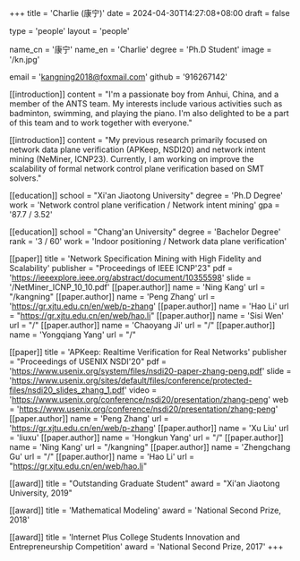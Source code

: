 +++
title = 'Charlie (康宁)'
date = 2024-04-30T14:27:08+08:00
draft = false

type = 'people'
layout = 'people'

name_cn = '康宁'
name_en = 'Charlie'
degree = 'Ph.D Student'
image = '/kn.jpg'

email = 'kangning2018@foxmail.com'
github = '916267142'

[[introduction]]
    content = "I'm a passionate boy from Anhui, China, and a member of the ANTS team. My interests include various activities such as badminton, swimming, and playing the piano. I'm also delighted to be a part of this team and to work together with everyone."

[[introduction]]
    content = "My previous research primarily focused on network data plane verification (APKeep, NSDI20) and network intent mining (NeMiner, ICNP23). Currently, I am working on improve the scalability of formal network control plane verification based on SMT solvers."


[[education]]
    school = "Xi'an Jiaotong University"
    degree = 'Ph.D Degree'
    work =  'Network control plane verification / Network intent mining'
    gpa = '87.7 / 3.52'

[[education]]
    school = "Chang'an University"
    degree = 'Bachelor Degree'
    rank = '3 / 60'
    work = 'Indoor positioning / Network data plane verification'

[[paper]]
    title = 'Network Specification Mining with High Fidelity and Scalability'
    publisher = "Proceedings of IEEE ICNP'23"
    pdf = 'https://ieeexplore.ieee.org/abstract/document/10355598'
    slide = '/NetMiner_ICNP_10_10.pdf'
    [[paper.author]]
        name = 'Ning Kang'
        url = "/kangning"
    [[paper.author]]
        name = 'Peng Zhang'
        url = 'https://gr.xjtu.edu.cn/en/web/p-zhang'
    [[paper.author]]
        name = 'Hao Li'
        url = "https://gr.xjtu.edu.cn/en/web/hao.li"
    [[paper.author]]
        name = 'Sisi Wen'
        url = "/"
    [[paper.author]]
        name = 'Chaoyang Ji'
        url = "/"
    [[paper.author]]
        name = 'Yongqiang Yang'
        url = "/"

[[paper]]
    title = 'APKeep: Realtime Verification for Real Networks'
    publisher = "Proceedings of USENIX NSDI'20"
    pdf = 'https://www.usenix.org/system/files/nsdi20-paper-zhang-peng.pdf'
    slide = 'https://www.usenix.org/sites/default/files/conference/protected-files/nsdi20_slides_zhang_1.pdf'
    video = 'https://www.usenix.org/conference/nsdi20/presentation/zhang-peng'
    web = 'https://www.usenix.org/conference/nsdi20/presentation/zhang-peng'
    [[paper.author]]
        name = 'Peng Zhang'
        url = 'https://gr.xjtu.edu.cn/en/web/p-zhang'
    [[paper.author]]
        name = 'Xu Liu'
        url = 'liuxu'
    [[paper.author]]
        name = 'Hongkun Yang'
        url = "/"
    [[paper.author]]
        name = 'Ning Kang'
        url = "/kangning"
    [[paper.author]]
        name = 'Zhengchang Gu'
        url = "/"
    [[paper.author]]
        name = 'Hao Li'
        url = "https://gr.xjtu.edu.cn/en/web/hao.li"

[[award]]
    title = "Outstanding Graduate Student"
    award = "Xi'an Jiaotong University, 2019"

[[award]]
    title = 'Mathematical Modeling'
    award = 'National Second Prize, 2018'

[[award]]
    title = 'Internet Plus College Students Innovation and Entrepreneurship Competition'
    award = 'National Second Prize, 2017'
+++
